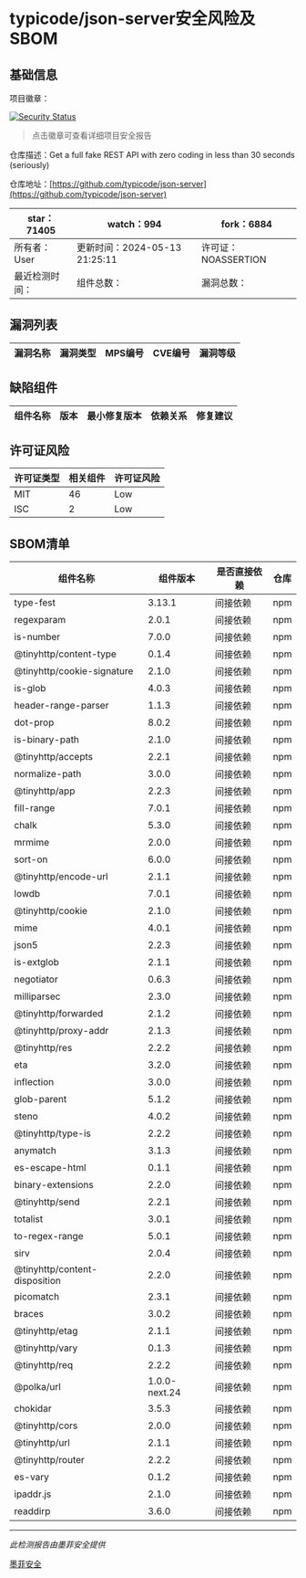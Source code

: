 # typicode/json-server安全风险及SBOM

## 基础信息

项目徽章：

[![Security Status](https://www.murphysec.com/platform3/v31/badge/1790820617042243584.svg)](https://www.murphysec.com/console/report/1727043102165651456/1790820617042243584)

> 点击徽章可查看详细项目安全报告

仓库描述：Get a full fake REST API with zero coding in less than 30 seconds (seriously)

仓库地址：[https://github.com/typicode/json-server](https://github.com/typicode/json-server)

| star：71405 | watch：994 | fork：6884 |
| ----------- | -------------- | ------------ |
| 所有者：User | 更新时间：2024-05-13 21:25:11 | 许可证：NOASSERTION |
| 最近检测时间： | 组件总数： | 漏洞总数： |




## 漏洞列表

| 漏洞名称 | 漏洞类型 | MPS编号 | CVE编号 | 漏洞等级 |
| ------- | ------ | ------- | ------ | ----- |





## 缺陷组件

| 组件名称 | 版本 | 最小修复版本 | 依赖关系 | 修复建议 |
| -------- | ---- | ------------ | -------- | -------- |





## 许可证风险

| 许可证类型 | 相关组件 | 许可证风险 |
| ---------- | -------- | ---------- |
|MIT|46|Low|
|ISC|2|Low|




## SBOM清单

| 组件名称 | 组件版本 | 是否直接依赖 | 仓库 |
| -------- | -------- | ------------ | ---- |
|type-fest|3.13.1|间接依赖|npm|
|regexparam|2.0.1|间接依赖|npm|
|is-number|7.0.0|间接依赖|npm|
|@tinyhttp/content-type|0.1.4|间接依赖|npm|
|@tinyhttp/cookie-signature|2.1.0|间接依赖|npm|
|is-glob|4.0.3|间接依赖|npm|
|header-range-parser|1.1.3|间接依赖|npm|
|dot-prop|8.0.2|间接依赖|npm|
|is-binary-path|2.1.0|间接依赖|npm|
|@tinyhttp/accepts|2.2.1|间接依赖|npm|
|normalize-path|3.0.0|间接依赖|npm|
|@tinyhttp/app|2.2.3|间接依赖|npm|
|fill-range|7.0.1|间接依赖|npm|
|chalk|5.3.0|间接依赖|npm|
|mrmime|2.0.0|间接依赖|npm|
|sort-on|6.0.0|间接依赖|npm|
|@tinyhttp/encode-url|2.1.1|间接依赖|npm|
|lowdb|7.0.1|间接依赖|npm|
|@tinyhttp/cookie|2.1.0|间接依赖|npm|
|mime|4.0.1|间接依赖|npm|
|json5|2.2.3|间接依赖|npm|
|is-extglob|2.1.1|间接依赖|npm|
|negotiator|0.6.3|间接依赖|npm|
|milliparsec|2.3.0|间接依赖|npm|
|@tinyhttp/forwarded|2.1.2|间接依赖|npm|
|@tinyhttp/proxy-addr|2.1.3|间接依赖|npm|
|@tinyhttp/res|2.2.2|间接依赖|npm|
|eta|3.2.0|间接依赖|npm|
|inflection|3.0.0|间接依赖|npm|
|glob-parent|5.1.2|间接依赖|npm|
|steno|4.0.2|间接依赖|npm|
|@tinyhttp/type-is|2.2.2|间接依赖|npm|
|anymatch|3.1.3|间接依赖|npm|
|es-escape-html|0.1.1|间接依赖|npm|
|binary-extensions|2.2.0|间接依赖|npm|
|@tinyhttp/send|2.2.1|间接依赖|npm|
|totalist|3.0.1|间接依赖|npm|
|to-regex-range|5.0.1|间接依赖|npm|
|sirv|2.0.4|间接依赖|npm|
|@tinyhttp/content-disposition|2.2.0|间接依赖|npm|
|picomatch|2.3.1|间接依赖|npm|
|braces|3.0.2|间接依赖|npm|
|@tinyhttp/etag|2.1.1|间接依赖|npm|
|@tinyhttp/vary|0.1.3|间接依赖|npm|
|@tinyhttp/req|2.2.2|间接依赖|npm|
|@polka/url|1.0.0-next.24|间接依赖|npm|
|chokidar|3.5.3|间接依赖|npm|
|@tinyhttp/cors|2.0.0|间接依赖|npm|
|@tinyhttp/url|2.1.1|间接依赖|npm|
|@tinyhttp/router|2.2.2|间接依赖|npm|
|es-vary|0.1.2|间接依赖|npm|
|ipaddr.js|2.1.0|间接依赖|npm|
|readdirp|3.6.0|间接依赖|npm|


------

*此检测报告由墨菲安全提供*

[墨菲安全](www.murphysec.com)
